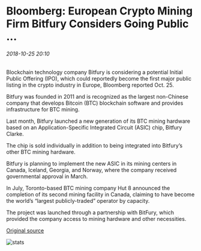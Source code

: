 # Bloomberg: European Crypto Mining Firm Bitfury Considers Going Public ...

###### 2018-10-25 20:10

Blockchain technology company Bitfury is considering a potential Initial Public Offering (IPO), which could reportedly become the first major public listing in the crypto industry in Europe, Bloomberg reported Oct. 25.

Bitfury was founded in 2011 and is recognized as the largest non-Chinese company that develops Bitcoin (BTC) blockchain software and provides infrastructure for BTC mining.

Last month, Bitfury launched a new generation of its BTC mining hardware based on an Application-Specific Integrated Circuit (ASIC) chip, Bitfury Clarke.

The chip is sold individually in addition to being integrated into Bitfury’s other BTC mining hardware.

Bitfury is planning to implement the new ASIC in its mining centers in Canada, Iceland, Georgia, and Norway, where the company received governmental approval in March.

In July, Toronto-based BTC mining company Hut 8 announced the completion of its second mining facility in Canada, claiming to have become the world’s “largest publicly-traded” operator by capacity.

The project was launched through a partnership with BitFury, which provided the company access to mining hardware and other necessities.

[Original source](https://cointelegraph.com/news/bloomberg-european-crypto-mining-firm-bitfury-considers-going-public)

![stats](https://c.statcounter.com/11760860/0/a89fa40b/1/ "stats")
